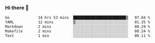 ### Hi there 👋

<!--
**yeya24/yeya24** is a ✨ _special_ ✨ repository because its `README.md` (this file) appears on your GitHub profile.

Here are some ideas to get you started:

- 🔭 I’m currently working on ...
- 🌱 I’m currently learning ...
- 👯 I’m looking to collaborate on ...
- 🤔 I’m looking for help with ...
- 💬 Ask me about ...
- 📫 How to reach me: ...
- 😄 Pronouns: ...
- ⚡ Fun fact: ...
-->

<!--START_SECTION:waka-->

```txt
Go             14 hrs 53 mins  ████████████████████████▒   97.84 %
YAML           12 mins         ▒░░░░░░░░░░░░░░░░░░░░░░░░   01.35 %
Markdown       2 mins          ░░░░░░░░░░░░░░░░░░░░░░░░░   00.29 %
Makefile       2 mins          ░░░░░░░░░░░░░░░░░░░░░░░░░   00.24 %
Text           1 min           ░░░░░░░░░░░░░░░░░░░░░░░░░   00.11 %
```

<!--END_SECTION:waka-->
